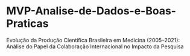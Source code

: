 # MVP-Analise-de-Dados-e-Boas-Praticas
Evolução da Produção Científica Brasileira em Medicina (2005–2021): Análise do Papel da Colaboração Internacional no Impacto da Pesquisa
